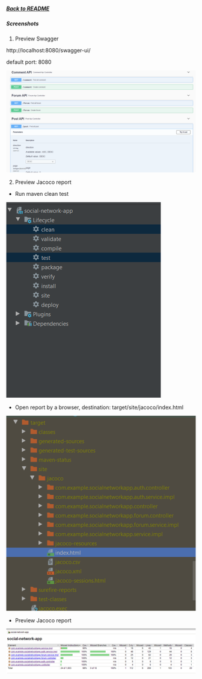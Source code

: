 ##### [Back to README](/README.md)

##### Screenshots

1. Preview Swagger

http://localhost:8080/swagger-ui/

default port: 8080

![Preview Postman_Collections](/docs/images/Preview_Swagger.png)

2. Preview Jacoco report

- Run maven clean test

![Jacoco_Step1](/docs/images/jacoco_step1.png)

- Open report by a browser, destination: target/site/jacoco/index.html

![Jacoco_Step2](/docs/images/jacoco_step2.png)

- Preview Jacoco report

![Jacoco_preview](/docs/images/jacoco_preview.png)